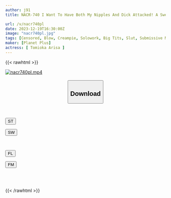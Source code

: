 ```yaml
---
author: j91
title: NACR-740 I Want To Have Both My Nipples And Dick Attacked! A Sweet Sadistic Slut Girl Who Fulfills The Wishes Of Amateur Masochistic Men! ! Arisa Tomioka

url: /v/nacr740pl
date: 2023-12-19T16:30:00Z
image: "nacr740pl.jpg"
tags: [Censored, Blow, Creampie, Solowork, Big Tits, Slut, Submissive Men	]
maker: [Planet Plus]
actress: [ Tomioka Arisa ]
---
```



{{< rawhtml >}}

<div class="video" data-videoid="Vy8GepbVdVsKvyz">
    <a href="javascript:;">
        <img src="/v/nacr740pl/nacr740pl.jpg" width="WIDTH" height="HEIGHT" alt="nacr740pl.mp4" loading="lazy">
    </a>
</div>

<script type="text/javascript" src="https://j91.asia/asset/on-demand-st.js"></script>

<br>
  <link rel="stylesheet" href="https://j91.asia/asset/bs5.css">
  
  <center>
  <button class="btn btn-primary" type="button" data-bs-toggle="collapse" data-bs-target=".multi-collapse" aria-expanded="false" aria-controls="multiCollapseExample1 multiCollapseExample2"><h2>Download</h2></button></center>
</p>
<div class="row">
  <div class="col">
    <div class="collapse multi-collapse" id="multiCollapseExample1">
      <div class="card card-body">
	      	      <br>
<div class="buttons">  
<p><a href="https://streamtape.to/v/Vy8GepbVdVsKvyz" target="_blank"><button class="btn-hover color-3"><i class="fa fa-download"></i> ST</button></a></p>
<p><a href="https://flaswish.com/mpnbwj231zkj" target="_blank"><button class="btn-hover color-2"><i class="fa fa-download"></i> SW</button></a></p></div>
    </div>
  </div>
</div>
  <div class="col">
    <div class="collapse multi-collapse" id="multiCollapseExample2">
      <div class="card card-body">
	      <br>
<div class="buttons">
<p><a href="https://filelions.site/f/h6o0y917ey3v" target="_blank"><button class="btn-hover color-9"><i class="fa fa-download"></i> FL</button></a></p>
<p><a href="https://filemoon.sx/d/0i02i46v0nek" target="_blank"><button class="btn-hover color-8"><i class="fa fa-download"></i> FM</button></a></p></div>
<br><br>
      </div>
    </div>
  </div>
</div>

{{< /rawhtml >}}